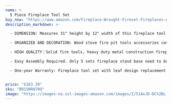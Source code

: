 ```yaml
---
name: >
  5 Piece Fireplace Tool Set
buy_now: "https://www.amazon.com/Fireplace-Wrought-Fireset-Fireplaces-Accessories/dp/B015NRQ70Q?SubscriptionId=AKIAIA5RBQIWQVTCUEUQ&tag=coldcutdeals-20&linkCode=xm2&camp=2025&creative=165953&creativeASIN=B015NRQ70Q"
description_markdown: >-

  - DIMENSION: Measures 31" height by 12" width of this fireplace tool set with leaf design, pewter-engraved dark color mix with smooth brighter color. Elegant leaf rack put off the side of your indoor fire place, fire screens, wood burning stove or outdoor fire pit for a timeless and picturesque display.

  - ORGANIZED AND DECORATION: Wood stove fire pit tools accessories comes with a poker, brush, shovel, tongs and stand with pedestal base. The wrought iron fireplace tools are arranged around a central pole that does not take up too much guest room space. 5pc fireplace tool set attractively keeps your tools in one convenient area.

  - HIGH QUALITY：Solid fire tools, heavy duty metal construction fireplace sets provides reliable durability. The fireplace tools wrought iron and powder-coated finish adds a rustic, classic look to the fire place and ensures long-lasting use. The wrought iron body of the tool sets stand and toolset will easily withstand the heat of the fire, and the four legs of toolset keep the set more sturdy.

  - Easy Assembly Required. Only 5 sets fireplace stand base need to be installed. Like all Amagabeli fireplace accessories products, this tool set is designed to be sturdy and easy to use.

  - One-year Warranty: Fireplace tool set with leaf design replacement parts or repaired parts shall be covered within the Limited Warranty Period.


price: "$163.30"
sku: "B015NRQ70Q"
image: "https://images-na.ssl-images-amazon.com/images/I/51AxJD-DC%2BL.jpg"
---
```


